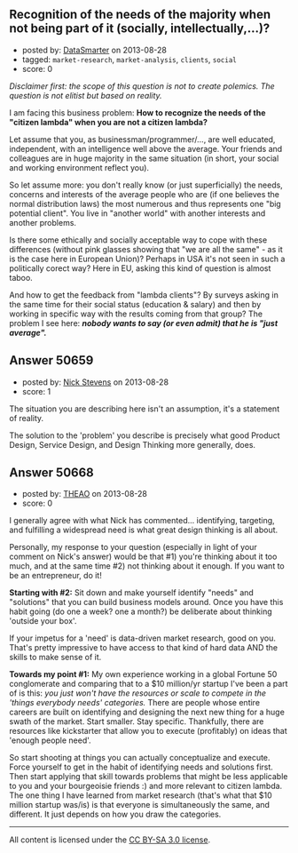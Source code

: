 ## Recognition of the needs of the majority when not being part of it (socially, intellectually,...)?

- posted by: [DataSmarter](https://stackexchange.com/users/-1/27274-datasmarter) on 2013-08-28
- tagged: `market-research`, `market-analysis`, `clients`, `social`
- score: 0

*Disclaimer first: the scope of this question is not to create polemics. The question is not elitist but based on reality.*

I am facing this business problem: **How to recognize the needs of the "citizen lambda" when you are not a citizen lambda?** 

Let assume that you, as businessman/programmer/..., are well educated, independent, with an intelligence well above the average. Your friends and colleagues are in huge majority in the same situation (in short, your social and working environment reflect you). 

So let assume more: you don't really know (or just superficially) the needs, concerns and interests of the average people who are (if one believes the normal distribution laws) the most numerous and thus represents one "big potential client". You live in "another world" with another interests and another problems.

Is there some ethically and socially acceptable way to cope with these differences (without pink glasses showing that "we are all the same" - as it is the case here in European Union)? Perhaps in USA it's not seen in such a politically corect way? Here in EU, asking this kind of question is almost taboo.

And how to get the feedback from "lambda clients"? By surveys asking in the same time for their social status (education & salary) and then by working in specific way with the results coming from that group? The problem I see here: ***nobody wants to say (or even admit) that he is "just average".***


## Answer 50659

- posted by: [Nick Stevens](https://stackexchange.com/users/-1/15902-nick-stevens) on 2013-08-28
- score: 1

The situation you are describing here isn't an assumption, it's a statement of reality. 

The solution to the 'problem' you describe is precisely what good Product Design, Service Design, and Design Thinking more generally, does.


## Answer 50668

- posted by: [THEAO](https://stackexchange.com/users/-1/27506-theao) on 2013-08-28
- score: 0

I generally agree with what Nick has commented... identifying, targeting, and fulfilling a widespread need is what great design thinking is all about. 

Personally, my response to your question (especially in light of your comment on Nick's answer) would be that #1) you're thinking about it too much, and at the same time #2) not thinking about it enough. If you want to be an entrepreneur, do it! 

**Starting with #2:** Sit down and make yourself identify "needs" and "solutions" that you can build business models around. Once you have this habit going (do one a week? one a month?) be deliberate about thinking 'outside your box'. 

If your impetus for a 'need' is data-driven market research, good on you. That's pretty impressive to have access to that kind of hard data AND the skills to make sense of it. 

**Towards my point #1:** My own experience working in a global Fortune 50 conglomerate and comparing that to a $10 million/yr startup I've been a part of is this: *you just won't have the resources or scale to compete in the 'things everybody needs' categories.* There are people whose entire careers are built on identifying and designing the next new thing for a huge swath of the market. Start smaller. Stay specific. Thankfully, there are resources like kickstarter that allow you to execute (profitably) on ideas that 'enough people need'. 

So start shooting at things you can actually conceptualize and execute. Force yourself to get in the habit of identifying needs and solutions first. Then start applying that skill towards problems that might be less applicable to you and your bourgeoisie friends :) and more relevant to citizen lambda. The one thing I have learned from market research (that's what that $10 million startup was/is) is that everyone is simultaneously the same, and different. It just depends on how you draw the categories.



---

All content is licensed under the [CC BY-SA 3.0 license](https://creativecommons.org/licenses/by-sa/3.0/).
